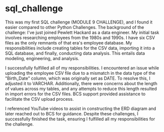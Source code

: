 # sql_challenge
This was my first SQL challenge (MODULE 9 CHALLENGE), and I found it easier compared to other Python Challenges. 
The background of the challenge:
I've just joined Pewlett Hackard as a data engineer. My initial task involves researching employees from the 1980s and 1990s. I have six CSV files as the only remnants of that era's employee database. My responsibilities include creating tables for the CSV data, importing it into a SQL database, and finally, conducting data analysis. This entails data modeling, engineering, and analysis.

I successfully fulfilled all of my responsibilities. 
I encountered an issue while uploading the employee CSV file due to a mismatch in the data type of the "Birth_Date" column, which was originally set as DATE. To resolve this, I adjusted it to VARCHAR. Additionally, there were concerns about the length of values across my tables, and any attempts to reduce this length resulted in import errors for the CSV files. BCS support provided assistance to facilitate the CSV upload process.

I referenced YouTube videos to assist in constructing the ERD diagram and later reached out to BCS for guidance.
Despite these challenges, I successfully finished the task, ensuring I fulfilled all my responsibilities for the challenge.

